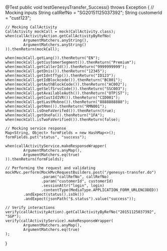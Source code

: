 @Test
public void testGenesysTransfer_Success() throws Exception {
    // Mocking inputs
    String callRefNo = "SG20151125037392";
    String customerId = "cust123";

    // Mocking CallActivity
    CallActivity mockCall = mock(CallActivity.class);
    when(callActivityAction.getCallActivityByRefNo(
            ArgumentMatchers.anyString(),
            ArgumentMatchers.anyString()
    )).thenReturn(mockCall);

    when(mockCall.getLang()).thenReturn("EN");
    when(mockCall.getCustomerSegment()).thenReturn("Premium");
    when(mockCall.getCallerId()).thenReturn("9999999999");
    when(mockCall.getDnis()).thenReturn("12345");
    when(mockCall.getIdntfTyp()).thenReturn("ID123");
    when(mockCall.getIdBlockcode()).thenReturn("BC001");
    when(mockCall.getAuthBlockCode()).thenReturn("AC002");
    when(mockCall.getSelfSrvcCode()).thenReturn("SSC003");
    when(mockCall.getAvailableAuth()).thenReturn("OTP|ST");
    when(mockCall.getCustIdIVR()).thenReturn("CID001");
    when(mockCall.getLastMobno()).thenReturn("8888888888");
    when(mockCall.getRmn()).thenReturn("RMN001");
    when(mockCall.isOneFaVerifed()).thenReturn(true);
    when(mockCall.getOneFa()).thenReturn("1FA");
    when(mockCall.isTwoFaVerified()).thenReturn(false);

    // Mocking service response
    Map<String, Object> formFields = new HashMap<>();
    formFields.put("status", "success");

    when(callActivityService.makeResponseWrapper(
            ArgumentMatchers.anyMap(),
            ArgumentMatchers.eq(true)
    )).thenReturn(formFields);

    // Performing the request and validating
    mockMvc.perform(MockMvcRequestBuilders.post("/genesys-transfer.do")
                    .param("callRefNo", callRefNo)
                    .param("customerId", customerId)
                    .sessionAttr("login", login)
                    .contentType(MediaType.APPLICATION_FORM_URLENCODED))
            .andExpect(status().isOk())
            .andExpect(jsonPath("$.status").value("success"));

    // Verify interactions
    verify(callActivityAction).getCallActivityByRefNo("20151125037392", "SGP");
    verify(callActivityService).makeResponseWrapper(
            ArgumentMatchers.anyMap(),
            ArgumentMatchers.eq(true)
    );
}
